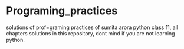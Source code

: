 # Programing_practices
solutions of prof=graming practices of sumita arora python class 11,
all chapters solutions in this repository, 
dont mind if you are not learning python.
